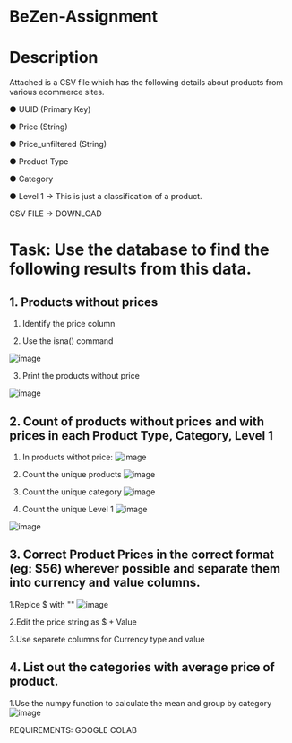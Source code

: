 # BeZen-Assignment
# Description 
Attached is a CSV file which has the following details about products from various ecommerce sites. 

● UUID (Primary Key) 

● Price (String) 

● Price_unfiltered (String) 

● Product Type 

● Category 

● Level 1 -> This is just a classification of a product. 

CSV FILE -> DOWNLOAD 

# Task: Use the database to find the following results from this data. 

## 1. Products without prices 
  1. Identify the price column 
  
  2. Use the isna() command
  
  ![image](https://user-images.githubusercontent.com/104150250/172045443-a83ea761-1cd6-47ae-b3a3-f3b193f58e1b.png)


  
  3. Print the products without price
 
  ![image](https://user-images.githubusercontent.com/104150250/172045384-eeb3c03b-d53f-4539-89b7-b07c60f196f5.png)

## 2. Count of products without prices and with prices in each Product Type, Category, Level 1 
  
  1. In products withot price:
  ![image](https://user-images.githubusercontent.com/104150250/172045499-1a30b360-3029-4d13-a8c4-21be35367dc1.png)
  
  2. Count the unique products
  ![image](https://user-images.githubusercontent.com/104150250/172045530-8cca9b5e-c178-4a2d-bdf2-7fe0ce16c9ec.png)
  
  3. Count the unique category
  ![image](https://user-images.githubusercontent.com/104150250/172045555-d672e057-a42d-4549-9efb-fd32619e7d74.png)
  
  4. Count the unique Level 1
  ![image](https://user-images.githubusercontent.com/104150250/172045572-13017d93-3d04-4159-9986-a61231cda7ee.png)
  
  ![image](https://user-images.githubusercontent.com/104150250/172045647-0dfdda87-f9e7-4a11-99dc-48aabab4506b.png)

## 3. Correct Product Prices in the correct format (eg: $56) wherever possible and separate them into currency and value columns. 
  
  1.Replce $ with ""
  ![image](https://user-images.githubusercontent.com/104150250/172045661-8f16e151-bcdd-4856-93d3-d6d61fc317f3.png)
  
  2.Edit the price string as $ + Value
  
  3.Use separete columns for Currency type and value

## 4. List out the categories with average price of product. 
  1.Use the numpy function to calculate the mean and group by category
  ![image](https://user-images.githubusercontent.com/104150250/172045700-506ec27f-9d0b-46c0-939a-eb2a40d7c361.png)

  
REQUIREMENTS:
GOOGLE COLAB
